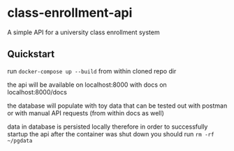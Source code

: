 # class-enrollment-api
A simple API for a university class enrollment system

## Quickstart
run ```docker-compose up --build``` from within cloned repo dir

the api will be available on localhost:8000 with docs on localhost:8000/docs

the database will populate with toy data that can be tested out with postman or with manual API requests (from within docs as well)

data in database is persisted locally therefore in order to successfully startup the api after the container was shut down you should run
```rm -rf ~/pgdata```
